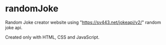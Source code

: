 # randomJoke

Random Joke creator website using "https://sv443.net/jokeapi/v2/" random joke api.

Created only with HTML, CSS and JavaScript.

